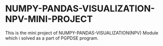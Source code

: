 # NUMPY-PANDAS-VISUALIZATION-NPV-MINI-PROJECT
This is the mini project of NUMPY-PANDAS-VISUALIZATION(NPV) Module which i solved as a part of PGPDSE program.
